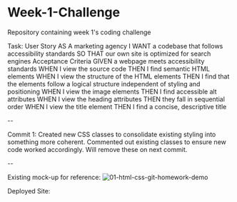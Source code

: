 # Week-1-Challenge
Repository containing week 1's coding challenge


Task:
User Story
AS A marketing agency
I WANT a codebase that follows accessibility standards
SO THAT our own site is optimized for search engines
Acceptance Criteria
GIVEN a webpage meets accessibility standards
WHEN I view the source code
THEN I find semantic HTML elements
WHEN I view the structure of the HTML elements
THEN I find that the elements follow a logical structure independent of styling and positioning
WHEN I view the image elements
THEN I find accessible alt attributes
WHEN I view the heading attributes
THEN they fall in sequential order
WHEN I view the title element
THEN I find a concise, descriptive title

--

Commit 1:
Created new CSS classes to consolidate existing styling into something more coherent. Commented out existing classes to ensure new code worked accordingly. Will remove these on next commit. 

--


Existing mock-up for reference:
![01-html-css-git-homework-demo](https://user-images.githubusercontent.com/63089182/226178576-0cce5eec-39f2-4a56-bebc-d8c9ffd9b688.png)


Deployed Site:

